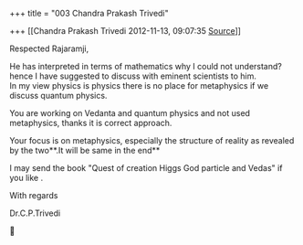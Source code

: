 +++
title = "003 Chandra Prakash Trivedi"

+++
[[Chandra Prakash Trivedi	2012-11-13, 09:07:35 [Source](https://groups.google.com/g/bvparishat/c/OnihvOrH4gc)]]



Respected Rajaramji,  
  
He has interpreted in terms of mathematics why I could not understand? hence I have suggested to discuss with eminent scientists to him.  
In my view physics is physics there is no place for metaphysics if we discuss quantum physics.  
  
You are working on Vedanta and quantum physics and not used metaphysics, thanks it is correct approach.  
  
Your focus is on metaphysics, especially the structure of reality as revealed by the two**.It will be same in the end**  
  
I may send the book "Quest of creation Higgs God particle and Vedas" if you like .  
  
  
With regards  
  
Dr.C.P.Trivedi  



